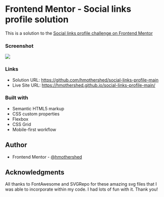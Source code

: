 # Frontend Mentor - Social links profile solution

This is a solution to the [Social links profile challenge on Frontend Mentor](https://www.frontendmentor.io/challenges/social-links-profile-UG32l9m6dQ)

### Screenshot

![](./screenshot.jpg)

### Links

- Solution URL: https://github.com/hmothershed/social-links-profile-main
- Live Site URL: https://hmothershed.github.io/social-links-profile-main/
### Built with

- Semantic HTML5 markup
- CSS custom properties
- Flexbox
- CSS Grid
- Mobile-first workflow

## Author

- Frontend Mentor - [@hmothershed](https://www.frontendmentor.io/profile/hmothershed)

## Acknowledgments

All thanks to FontAwesome and SVGRepo for these amazing svg files that I was able to incorporate within my code. I had lots of fun with it. Thank you!